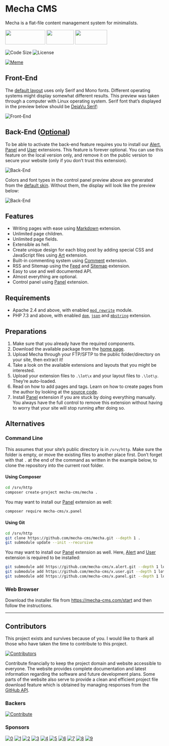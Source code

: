 Mecha CMS
=========

Mecha is a flat-file content management system for minimalists.

[<img src="https://user-images.githubusercontent.com/1669261/119496162-69eb5180-bd8d-11eb-830c-897168f58416.png" width="127" height="46">](https://mecha-cms.com) [<img src="https://user-images.githubusercontent.com/1669261/119496168-6b1c7e80-bd8d-11eb-8ee1-33e8eb5b90ed.png" width="87" height="46">](https://mecha-cms.com/reference) [<img src="https://user-images.githubusercontent.com/1669261/119496170-6bb51500-bd8d-11eb-9d6d-9d95c0510b67.png" width="102" height="46">](https://github.com/mecha-cms/mecha/discussions)

![Code Size](https://img.shields.io/github/languages/code-size/mecha-cms/mecha?color=%23444&style=for-the-badge) ![License](https://img.shields.io/github/license/mecha-cms/mecha?color=%23444&style=for-the-badge)

[![Meme](https://user-images.githubusercontent.com/1669261/187597836-936abaa2-6898-4817-a968-346c4a678d93.png)](https://vincentdnl.com/drawings/developers-side-projects)

Front-End
---------

The [default layout](https://github.com/mecha-cms/y.log "Log Layout") uses only Serif and Mono fonts. Different
operating systems might display somewhat different results. This preview was taken through a computer with Linux
operating system. Serif font that’s displayed in the preview below should be
[DejaVu Serif](https://commons.wikimedia.org/wiki/File:DejaVuSerifSpecimen.svg "DejaVu Serif · Wikimedia Commons"):

![Front-End](https://user-images.githubusercontent.com/1669261/190838629-860bfd9c-0444-4426-990f-71a604b95c32.png)

Back-End ([Optional](https://github.com/mecha-cms/x.panel "Panel Extension"))
-----------------------------------------------------------------------------

To be able to activate the back-end feature requires you to install our
[Alert](https://github.com/mecha-cms/x.alert "Alert Extension"),
[Panel](https://github.com/mecha-cms/x.panel "Panel Extension") and
[User](https://github.com/mecha-cms/x.user "User Extension") extensions. This feature is forever optional. You can use
this feature on the local version only, and remove it on the public version to secure your website (only if you don’t
trust this extension).

![Back-End](https://user-images.githubusercontent.com/1669261/193995098-3d4ff7c3-6d49-4d77-86e6-ca3ca0039d3f.png)

Colors and font types in the control panel preview above are generated from the
[default skin](https://github.com/mecha-cms/x.panel.skin.default "Panel Skin: Default"). Without them, the display will
look like the preview below:

![Back-End](https://user-images.githubusercontent.com/1669261/193995030-9538357e-a5c4-4292-8ad2-a1e657f40acc.png)

Features
--------

 - Writing pages with ease using [Markdown](https://github.com/mecha-cms/x.markdown "Markdown Extension") extension.
 - Unlimited page children.
 - Unlimited page fields.
 - Extensible as hell.
 - Create unique design for each blog post by adding special CSS and JavaScript files using
   [Art](https://github.com/mecha-cms/x.art "Art Extension") extension.
 - Built-in commenting system using [Comment](https://github.com/mecha-cms/x.comment "Comment Extension") extension.
 - RSS and Sitemap using the [Feed](https://github.com/mecha-cms/x.feed "Feed Extension") and
   [Sitemap](https://github.com/mecha-cms/x.sitemap "Sitemap Extension") extension.
 - Easy to use and well documented API.
 - Almost everything are optional.
 - Control panel using [Panel](https://github.com/mecha-cms/x.panel "Panel Extension") extension.

Requirements
------------

 - Apache 2.4 and above, with enabled
   [`mod_rewrite`](http://httpd.apache.org/docs/current/mod/mod_rewrite.html "Apache Module `mod_rewrite`") module.
 - PHP 7.3 and above, with enabled [`dom`](http://php.net/manual/en/book.dom.php "PHP Extension `dom`"),
   [`json`](http://php.net/manual/en/book.json.php "PHP Extension `json`") and
   [`mbstring`](http://php.net/manual/en/book.mbstring.php "PHP Extension `mbstring`") extension.

Preparations
------------

 1. Make sure that you already have the required components.
 2. Download the available package from the [home page](https://mecha-cms.com).
 3. Upload Mecha through your FTP/SFTP to the public folder/directory on your site, then extract it!
 4. Take a look on the available extensions and layouts that you might be interested.
 5. Upload your extension files to `.\lot\x` and your layout files to `.\lot\y`. They’re auto-loaded.
 6. Read on how to add pages and tags. Learn on how to create pages from the author by looking at the
    [source code](https://github.com/mecha-cms/site "GitHub").
 7. Install [Panel](https://github.com/mecha-cms/x.panel "Panel Extension") extension if you are stuck by doing
    everything manually. You always have the full control to remove this extension without having to worry that your
    site will stop running after doing so.

Alternatives
------------

### Command Line

This assumes that your site’s public directory is in `/srv/http`. Make sure the folder is empty, or move the existing
files to another place first. Don’t forget with that `.` at the end of the command as written in the example below, to
clone the repository into the current root folder.

#### Using Composer

~~~ .sh
cd /srv/http
composer create-project mecha-cms/mecha .
~~~

You may want to install our [Panel](https://github.com/mecha-cms/x.panel) extension as well:

~~~ .sh
composer require mecha-cms/x.panel
~~~

#### Using Git

~~~ .sh
cd /srv/http
git clone https://github.com/mecha-cms/mecha.git --depth 1 .
git submodule update --init --recursive
~~~

You may want to install our [Panel](https://github.com/mecha-cms/x.panel) extension as well. Here,
[Alert](https://github.com/mecha-cms/x.alert) and [User](https://github.com/mecha-cms/x.user) extension is required to
be installed:

~~~ .sh
git submodule add https://github.com/mecha-cms/x.alert.git --depth 1 lot/x/alert
git submodule add https://github.com/mecha-cms/x.user.git --depth 1 lot/x/user
git submodule add https://github.com/mecha-cms/x.panel.git --depth 1 lot/x/panel
~~~

### Web Browser

Download the installer file from <https://mecha-cms.com/start> and then follow the instructions.

---

Contributors
------------

This project exists and survives because of you. I would like to thank all those who have taken the time to contribute
to this project.

[![Contributors](https://opencollective.com/mecha-cms/contributors.svg?avatarHeight=24&button=false&width=890)](https://github.com/mecha-cms/mecha/graphs/contributors)

Contribute financially to keep the project domain and website accessible to everyone. The website provides complete
documentation and latest information regarding the software and future development plans. Some parts of the website also
serve to provide a clean and efficient project file download feature which is obtained by managing responses from the
[GitHub API](https://docs.github.com/en/rest/reference/repos).

### Backers

[![Contribute](https://opencollective.com/mecha-cms/individuals.svg?width=890)](https://opencollective.com/mecha-cms)

### Sponsors

[![0](https://opencollective.com/mecha-cms/organization/0/avatar.svg)](https://opencollective.com/mecha-cms/organization/0/website)
[![1](https://opencollective.com/mecha-cms/organization/1/avatar.svg)](https://opencollective.com/mecha-cms/organization/1/website)
[![2](https://opencollective.com/mecha-cms/organization/2/avatar.svg)](https://opencollective.com/mecha-cms/organization/2/website)
[![3](https://opencollective.com/mecha-cms/organization/3/avatar.svg)](https://opencollective.com/mecha-cms/organization/3/website)
[![4](https://opencollective.com/mecha-cms/organization/4/avatar.svg)](https://opencollective.com/mecha-cms/organization/4/website)
[![5](https://opencollective.com/mecha-cms/organization/5/avatar.svg)](https://opencollective.com/mecha-cms/organization/5/website)
[![6](https://opencollective.com/mecha-cms/organization/6/avatar.svg)](https://opencollective.com/mecha-cms/organization/6/website)
[![7](https://opencollective.com/mecha-cms/organization/7/avatar.svg)](https://opencollective.com/mecha-cms/organization/7/website)
[![8](https://opencollective.com/mecha-cms/organization/8/avatar.svg)](https://opencollective.com/mecha-cms/organization/8/website)
[![9](https://opencollective.com/mecha-cms/organization/9/avatar.svg)](https://opencollective.com/mecha-cms/organization/9/website)